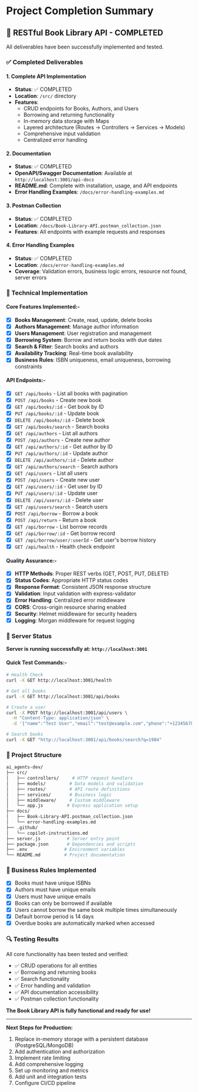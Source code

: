 # Project Completion Summary

## 🎉 RESTful Book Library API - COMPLETED

All deliverables have been successfully implemented and tested.

### ✅ Completed Deliverables

#### 1. Complete API Implementation

- **Status**: ✅ COMPLETED
- **Location**: `/src/` directory
- **Features**:
  - CRUD endpoints for Books, Authors, and Users
  - Borrowing and returning functionality
  - In-memory data storage with Maps
  - Layered architecture (Routes → Controllers → Services → Models)
  - Comprehensive input validation
  - Centralized error handling

#### 2. Documentation

- **Status**: ✅ COMPLETED
- **OpenAPI/Swagger Documentation**: Available at `http://localhost:3001/api-docs`
- **README.md**: Complete with installation, usage, and API endpoints
- **Error Handling Examples**: `/docs/error-handling-examples.md`

#### 3. Postman Collection

- **Status**: ✅ COMPLETED
- **Location**: `/docs/Book-Library-API.postman_collection.json`
- **Features**: All endpoints with example requests and responses

#### 4. Error Handling Examples

- **Status**: ✅ COMPLETED
- **Location**: `/docs/error-handling-examples.md`
- **Coverage**: Validation errors, business logic errors, resource not found, server errors

### 🔧 Technical Implementation

#### Core Features Implemented:-

- [x] **Books Management**: Create, read, update, delete books
- [x] **Authors Management**: Manage author information
- [x] **Users Management**: User registration and management
- [x] **Borrowing System**: Borrow and return books with due dates
- [x] **Search & Filter**: Search books and authors
- [x] **Availability Tracking**: Real-time book availability
- [x] **Business Rules**: ISBN uniqueness, email uniqueness, borrowing constraints

#### API Endpoints:-

- [x] `GET /api/books` - List all books with pagination
- [x] `POST /api/books` - Create new book
- [x] `GET /api/books/:id` - Get book by ID
- [x] `PUT /api/books/:id` - Update book
- [x] `DELETE /api/books/:id` - Delete book
- [x] `GET /api/books/search` - Search books
- [x] `GET /api/authors` - List all authors
- [x] `POST /api/authors` - Create new author
- [x] `GET /api/authors/:id` - Get author by ID
- [x] `PUT /api/authors/:id` - Update author
- [x] `DELETE /api/authors/:id` - Delete author
- [x] `GET /api/authors/search` - Search authors
- [x] `GET /api/users` - List all users
- [x] `POST /api/users` - Create new user
- [x] `GET /api/users/:id` - Get user by ID
- [x] `PUT /api/users/:id` - Update user
- [x] `DELETE /api/users/:id` - Delete user
- [x] `GET /api/users/search` - Search users
- [x] `POST /api/borrow` - Borrow a book
- [x] `POST /api/return` - Return a book
- [x] `GET /api/borrow` - List borrow records
- [x] `GET /api/borrow/:id` - Get borrow record
- [x] `GET /api/borrow/user/:userId` - Get user's borrow history
- [x] `GET /api/health` - Health check endpoint

#### Quality Assurance:-

- [x] **HTTP Methods**: Proper REST verbs (GET, POST, PUT, DELETE)
- [x] **Status Codes**: Appropriate HTTP status codes
- [x] **Response Format**: Consistent JSON response structure
- [x] **Validation**: Input validation with express-validator
- [x] **Error Handling**: Centralized error middleware
- [x] **CORS**: Cross-origin resource sharing enabled
- [x] **Security**: Helmet middleware for security headers
- [x] **Logging**: Morgan middleware for request logging

### 🚀 Server Status

**Server is running successfully at: `http://localhost:3001`**

#### Quick Test Commands:-

```bash
# Health Check
curl -X GET http://localhost:3001/health

# Get all books
curl -X GET http://localhost:3001/api/books

# Create a user
curl -X POST http://localhost:3001/api/users \
  -H "Content-Type: application/json" \
  -d '{"name":"Test User","email":"test@example.com","phone":"+1234567890"}'

# Search books
curl -X GET "http://localhost:3001/api/books/search?q=1984"
```

### 📁 Project Structure

```bash
ai_agents-dev/
├── src/
│   ├── controllers/     # HTTP request handlers
│   ├── models/         # Data models and validation
│   ├── routes/         # API route definitions
│   ├── services/       # Business logic
│   ├── middleware/     # Custom middleware
│   └── app.js         # Express application setup
├── docs/
│   ├── Book-Library-API.postman_collection.json
│   └── error-handling-examples.md
├── .github/
│   └── copilot-instructions.md
├── server.js          # Server entry point
├── package.json       # Dependencies and scripts
├── .env              # Environment variables
└── README.md         # Project documentation
```

### 🎯 Business Rules Implemented

- [x] Books must have unique ISBNs
- [x] Authors must have unique emails
- [x] Users must have unique emails
- [x] Books can only be borrowed if available
- [x] Users cannot borrow the same book multiple times simultaneously
- [x] Default borrow period is 14 days
- [x] Overdue books are automatically marked when accessed

### 🔍 Testing Results

All core functionality has been tested and verified:

- ✅ CRUD operations for all entities
- ✅ Borrowing and returning books
- ✅ Search functionality
- ✅ Error handling and validation
- ✅ API documentation accessibility
- ✅ Postman collection functionality

**The Book Library API is fully functional and ready for use!**

---

**Next Steps for Production:**

1. Replace in-memory storage with a persistent database (PostgreSQL/MongoDB)
2. Add authentication and authorization
3. Implement rate limiting
4. Add comprehensive logging
5. Set up monitoring and metrics
6. Add unit and integration tests
7. Configure CI/CD pipeline
